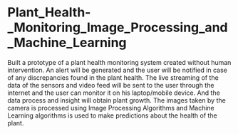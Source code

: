 # Plant_Health-_Monitoring_Image_Processing_and_Machine_Learning

Built a prototype of a plant health monitoring system created without human intervention. An alert will be generated and the user will be notified in case of any discrepancies found in the plant health. The live streaming of the data of the sensors and video feed will be sent to the user through the internet and the user can monitor it on his laptop/mobile device. And the data process and insight will obtain plant growth. The images taken by the camera is processed using Image Processing Algorithms and Machine Learning algorithms is used to make predictions about the health of the plant.
